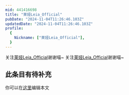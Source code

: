 ```yaml
---
mid: 441416698
title: "莱娅Leia_Official"
pubDate: "2024-11-04T11:26:46.103Z"
updatedDate: "2024-11-04T11:26:46.103Z"
profile:
  {
    Nickname: ["莱娅Leia_Official"],
  }
---
```


关注[莱娅Leia_Official](https://space.bilibili.com/441416698)谢谢喵~ 关注[莱娅Leia_Official](https://space.bilibili.com/441416698)谢谢喵~

## 此条目有待补充
你可以在[这里](https://github.com/Yuhanawa/VTuber.ICU-Content/edit/master/v/莱娅Leia_Official/index.md)编辑本文
